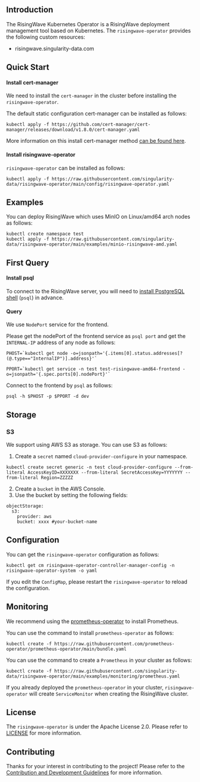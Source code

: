 ## Introduction

The RisingWave Kubernetes Operator is a RisingWave deployment management tool based on Kubernetes. The `risingwave-operator` provides the following custom resources:
- risingwave.singularity-data.com

## Quick Start

#### Install cert-manager

We need to install the `cert-manager` in the cluster before installing the `risingwave-operator`.

The default static configuration cert-manager can be installed as follows:

```shell
kubectl apply -f https://github.com/cert-manager/cert-manager/releases/download/v1.8.0/cert-manager.yaml
```

More information on this install cert-manager method [can be found here](https://cert-manager.io/docs/installation/#default-static-install).


#### Install risingwave-operator

`risingwave-operator` can be installed as follows:

```shell
kubectl apply -f https://raw.githubusercontent.com/singularity-data/risingwave-operator/main/config/risingwave-operator.yaml
```

## Examples

You can deploy RisingWave which uses MinIO on Linux/amd64 arch nodes as follows:

```shell
kubectl create namespace test
kubectl apply -f https://raw.githubusercontent.com/singularity-data/risingwave-operator/main/examples/minio-risingwave-amd.yaml
```

## First Query

#### Install psql

To connect to the RisingWave server, you will need to [install PostgreSQL shell](./docs/dev/development.md#psql) (`psql`) in advance.


#### Query

We use `NodePort` service for the frontend.

Please get the nodePort of the frontend service as `psql port` and get the `INTERNAL-IP` address of any node as follows:

```shell
PHOST=`kubectl get node -o=jsonpath='{.items[0].status.addresses[?(@.type=="InternalIP")].address}'`
```

```shell
PPORT=`kubectl get service -n test test-risingwave-amd64-frontend -o=jsonpath='{.spec.ports[0].nodePort}'`
```

Connect to the frontend by `psql` as follows:

```shell
psql -h $PHOST -p $PPORT -d dev
```

## Storage

### S3

We support using AWS S3 as storage. You can use S3 as follows:

1. Create a `secret` named `cloud-provider-configure` in your namespace.
```shell
kubectl create secret generic -n test cloud-provider-configure --from-literal AccessKeyID=XXXXXXX --from-literal SecretAccessKey=YYYYYYY --from-literal Region=ZZZZZ
```

2. Create a `bucket` in the AWS Console.
3. Use the bucket by setting the following fields: 
```yamlex
objectStorage:
  s3:
    provider: aws
    bucket: xxxx #your-bucket-name
```


## Configuration

You can get the `risingwave-operator` configuration as follows:

```shell
kubectl get cm risingwave-operator-controller-manager-config -n risingwave-operator-system -o yaml
```

If you edit the `ConfigMap`, please restart the `risingwave-operator` to reload the configuration.

## Monitoring

We recommend using the [prometheus-operator](https://github.com/prometheus-operator/prometheus-operator#quickstart) to install Prometheus.

You can use the command to install `prometheus-operator` as follows:

```shell
kubectl create -f https://raw.githubusercontent.com/prometheus-operator/prometheus-operator/main/bundle.yaml
```

You can use the command to create a `Prometheus` in your cluster as follows:

```shell
kubectl create -f https://raw.githubusercontent.com/singularity-data/risingwave-operator/main/examples/monitoring/prometheus.yaml
```

If you already deployed the `prometheus-operator` in your cluster, `risingwave-operator` will create `ServiceMonitor` when creating the RisingWave cluster.

## License

The `risingwave-operator` is under the Apache License 2.0. Please refer to [LICENSE](LICENSE) for more information.

## Contributing

Thanks for your interest in contributing to the project! Please refer to the [Contribution and Development Guidelines](CONTRIBUTING.md) for more information.
